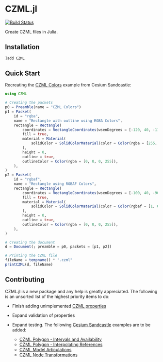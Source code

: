 # CZML.jl

[![Build Status](https://github.com/Stoops-ML/CZML.jl/actions/workflows/CI.yml/badge.svg?branch=main)](https://github.com/Stoops-ML/CZML.jl/actions/workflows/CI.yml?query=branch%3Amain)

Create CZML files in Julia.

## Installation

```Julia
]add CZML
```

## Quick Start

Recreating the [CZML Colors](https=/sandcastle.cesium.com/?src=CZML%20Colors.html&label=CZML) example from Cesium Sandcastle:

```Julia
using CZML

# Creating the packets
p0 = Preamble(name = "CZML Colors")
p1 = Packet(
    id = "rgba",
    name = "Rectangle with outline using RGBA Colors",
    rectangle = Rectangle(
        coordinates = RectangleCoordinates(wsenDegrees = [-120, 40, -110, 50]),
        fill = true,
        material = Material(
            solidColor = SolidColorMaterial(color = Color(rgba = [255, 0, 0, 100])),
        ),
        height = 0,
        outline = true,
        outlineColor = Color(rgba = [0, 0, 0, 255]),
    ),
)
p2 = Packet(
    id = "rgbaf",
    name = "Rectangle using RGBAF Colors",
    rectangle = Rectangle(
        coordinates = RectangleCoordinates(wsenDegrees = [-100, 40, -90, 50]),
        fill = true,
        material = Material(
            solidColor = SolidColorMaterial(color = Color(rgbaf = [1, 0, 0, 0.39])),
        ),
        height = 0,
        outline = true,
        outlineColor = Color(rgba = [0, 0, 0, 255]),
    ),
)

# Creating the document
d = Document(; preamble = p0, packets = [p1, p2])

# Printing the CZML file
fileName = tempname() * ".czml"
printCZML(d, fileName)
```

## Contributing

CZML.jl is a new package and any help is greatly appreciated. The following is an unsorted list of the highest priority items to do:

  - Finish adding unimplemented [CZML properties](https://github.com/AnalyticalGraphicsInc/czml-writer/wiki/)

  - Expand validation of properties
  - Expand testing. The following [Cesium Sandcastle](https://sandcastle.cesium.com/) examples are to be added:
    
      + [CZML Polygon - Intervals and Availability](https://sandcastle.cesium.com/?src=CZML%20Polygon%20-%20Intervals%2C%20Availability.html&label=CZML)
      + [CZML Polygon - Interpolating References](https://sandcastle.cesium.com/?src=CZML%20Polygon%20-%20Interpolating%20References.html&label=CZML)
      + [CZML Model Articulations](https://sandcastle.cesium.com/?src=CZML%20Model%20Articulations.html&label=CZML)
      + [CZML Node Transformations](https://sandcastle.cesium.com/?src=CZML%20Model%20-%20Node%20Transformations.html&label=CZML)
